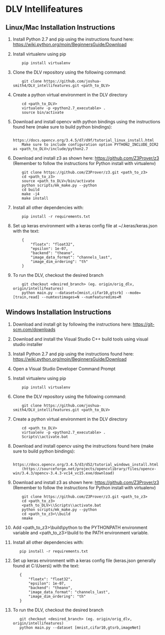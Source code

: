 # DLV Intellifeatures

## Linux/Mac Installation Instructions

1. Install Python 2.7 and pip using the instructions found here: https://wiki.python.org/moin/BeginnersGuide/Download
2. Install virtualenv using pip

           pip install virtualenv

3. Clone the DLV repository using the following command:

           git clone https://github.com/joshua-smith4/DLV_intellifeatures.git <path_to_DLV>

4. Create a python virtual environment in the DLV directory

           cd <path_to_DLV>
           virtualenv -p <python2.7_executable> .
           source bin/activate

5. Download and install opencv with python bindings using the instructions found here (make sure to build python bindings):

           https://docs.opencv.org/3.4.5/d7/d9f/tutorial_linux_install.html
           Make sure to include configuration option PYTHON2_INCLUDE_DIR2 as <path_to_DLV>/include/python2.7

6. Download and install z3 as shown here: https://github.com/Z3Prover/z3 (Remember to follow the instructions for Python install with virtualenv)

           git clone https://github.com/Z3Prover/z3.git <path_to_z3>
           cd <path_to_z3>
           source <path_to_DLV>/bin/activate
           python scripts/mk_make.py --python
           cd build
           make -j4
           make install

7. Install all other dependencies with:

           pip install -r requirements.txt

8. Set up keras environment with a keras config file at ~/.keras/keras.json with the text:

           {
               "floatx": "float32",
               "epsilon": 1e-07,
               "backend": "theano",
               "image_data_format": "channels_last",
               "image_dim_ordering": "th"
           }

9. To run the DLV, checkout the desired branch

           git checkout <desired_branch> (eg. origin/orig_dlv, origin/intellifeatures)
           python main.py --dataset=[mnist,cifar10,gtsrb] --mode=[train,read] --numtestimages=N --numfeaturedims=M


## Windows Installation Instructions

1. Download and install git by following the instructions here: https://git-scm.com/downloads
2. Download and install the Visual Studio C++ build tools using visual studio installer
3. Install Python 2.7 and pip using the instructions found here: https://wiki.python.org/moin/BeginnersGuide/Download
4. Open a Visual Studio Developer Command Prompt
5. Install virtualenv using pip

           pip install virtualenv

6. Clone the DLV repository using the following command:

           git clone https://github.com/joshua-smith4/DLV_intellifeatures.git <path_to_DLV>

7. Create a python virtual environment in the DLV directory

           cd <path_to_DLV>
           virtualenv -p <python2.7_executable> .
           Scripts\\activate.bat

8. Download and install opencv using the instructions found here (make sure to build python bindings):

           https://docs.opencv.org/3.4.5/d3/d52/tutorial_windows_install.html
           (https://sourceforge.net/projects/opencvlibrary/files/opencv-win/3.4.3/opencv-3.4.3-vc14_vc15.exe/download)

9. Download and install z3 as shown here: https://github.com/Z3Prover/z3 (Remember to follow the instructions for Python install with virtualenv)

           git clone https://github.com/Z3Prover/z3.git <path_to_z3>
           cd <path_to_z3>
           <path_to_DLV>\\Scripts\\activate.bat
           python scripts/mk_make.py --python
           cd <path_to_z3>\\build
           nmake

10. Add <path_to_z3>\\build\\python to the PYTHONPATH environment variable and <path_to_z3>\\build to the PATH environment variable.

11. Install all other dependencies with:

           pip install -r requirements.txt

12. Set up keras environment with a keras config file (keras.json generally found at C:\\Users\\<user>) with the text:

           {
               "floatx": "float32",
               "epsilon": 1e-07,
               "backend": "theano",
               "image_data_format": "channels_last",
               "image_dim_ordering": "th"
           }

13. To run the DLV, checkout the desired branch

           git checkout <desired_branch> (eg. origin/orig_dlv, origin/intellifeatures)
           python main.py --dataset [mnist,cifar10,gtsrb,imageNet]
